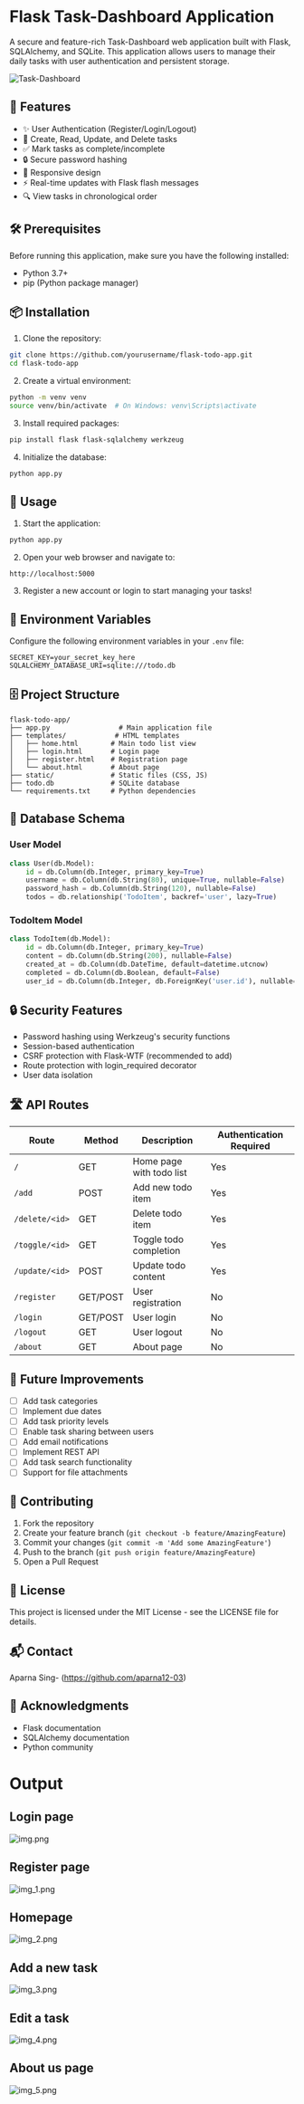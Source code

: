 # Flask Task-Dashboard Application

A secure and feature-rich Task-Dashboard web application built with Flask, SQLAlchemy, and SQLite. This application allows users to manage their daily tasks with user authentication and persistent storage.

![Task-Dashboard](https://via.placeholder.com/800x400?text=Todo+List+Application)

## 🚀 Features

- ✨ User Authentication (Register/Login/Logout)
- 📝 Create, Read, Update, and Delete tasks
- ✅ Mark tasks as complete/incomplete
- 🔒 Secure password hashing
- 📱 Responsive design
- ⚡ Real-time updates with Flask flash messages
- 🔍 View tasks in chronological order

## 🛠️ Prerequisites

Before running this application, make sure you have the following installed:

- Python 3.7+
- pip (Python package manager)

## 📦 Installation

1. Clone the repository:
```bash
git clone https://github.com/yourusername/flask-todo-app.git
cd flask-todo-app
```

2. Create a virtual environment:
```bash
python -m venv venv
source venv/bin/activate  # On Windows: venv\Scripts\activate
```

3. Install required packages:
```bash
pip install flask flask-sqlalchemy werkzeug
```

4. Initialize the database:
```bash
python app.py
```

## 🚦 Usage

1. Start the application:
```bash
python app.py
```

2. Open your web browser and navigate to:
```
http://localhost:5000
```

3. Register a new account or login to start managing your tasks!

## 🔑 Environment Variables

Configure the following environment variables in your `.env` file:

```env
SECRET_KEY=your_secret_key_here
SQLALCHEMY_DATABASE_URI=sqlite:///todo.db
```

## 🗄️ Project Structure

```
flask-todo-app/
├── app.py                 # Main application file
├── templates/            # HTML templates
│   ├── home.html        # Main todo list view
│   ├── login.html       # Login page
│   ├── register.html    # Registration page
│   └── about.html       # About page
├── static/              # Static files (CSS, JS)
├── todo.db              # SQLite database
└── requirements.txt     # Python dependencies
```

## 📝 Database Schema

### User Model
```python
class User(db.Model):
    id = db.Column(db.Integer, primary_key=True)
    username = db.Column(db.String(80), unique=True, nullable=False)
    password_hash = db.Column(db.String(120), nullable=False)
    todos = db.relationship('TodoItem', backref='user', lazy=True)
```

### TodoItem Model
```python
class TodoItem(db.Model):
    id = db.Column(db.Integer, primary_key=True)
    content = db.Column(db.String(200), nullable=False)
    created_at = db.Column(db.DateTime, default=datetime.utcnow)
    completed = db.Column(db.Boolean, default=False)
    user_id = db.Column(db.Integer, db.ForeignKey('user.id'), nullable=False)
```

## 🔒 Security Features

- Password hashing using Werkzeug's security functions
- Session-based authentication
- CSRF protection with Flask-WTF (recommended to add)
- Route protection with login_required decorator
- User data isolation

## 🛣️ API Routes

| Route | Method | Description | Authentication Required |
|-------|--------|-------------|------------------------|
| `/` | GET | Home page with todo list | Yes |
| `/add` | POST | Add new todo item | Yes |
| `/delete/<id>` | GET | Delete todo item | Yes |
| `/toggle/<id>` | GET | Toggle todo completion | Yes |
| `/update/<id>` | POST | Update todo content | Yes |
| `/register` | GET/POST | User registration | No |
| `/login` | GET/POST | User login | No |
| `/logout` | GET | User logout | No |
| `/about` | GET | About page | No |

## 🔧 Future Improvements

- [ ] Add task categories
- [ ] Implement due dates
- [ ] Add task priority levels
- [ ] Enable task sharing between users
- [ ] Add email notifications
- [ ] Implement REST API
- [ ] Add task search functionality
- [ ] Support for file attachments

## 🤝 Contributing

1. Fork the repository
2. Create your feature branch (`git checkout -b feature/AmazingFeature`)
3. Commit your changes (`git commit -m 'Add some AmazingFeature'`)
4. Push to the branch (`git push origin feature/AmazingFeature`)
5. Open a Pull Request

## 📄 License

This project is licensed under the MIT License - see the LICENSE file for details.

## 📬 Contact

Aparna Sing- (https://github.com/aparna12-03)  

## 🙏 Acknowledgments

- Flask documentation
- SQLAlchemy documentation
- Python community

# Output

## Login page
![img.png](img.png)

## Register page
![img_1.png](img_1.png)

## Homepage
![img_2.png](img_2.png)

## Add a new task
![img_3.png](img_3.png)

## Edit a task
![img_4.png](img_4.png)

## About us page
![img_5.png](img_5.png)

